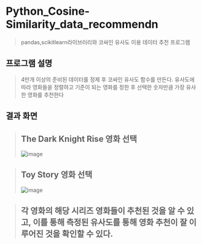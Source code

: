 # Python_Cosine-Similarity_data_recommendn
> pandas,scikitlearn라이브러리와 코싸인 유사도 이용 데이터 추천 프로그램

## 프로그램 설명
> 4만개 이상의 준비된 데이터를 정제 후 코싸인 유사도 함수를 만든다. 
> 유사도에 따라 영화들을 정렬하고 기준이 되는 영화를 정한 후 선택한 숫자만큼 가장 유사한 영화를 추천한다



## 결과 화면
> ## The Dark Knight Rise 영화 선택
> ![image](https://user-images.githubusercontent.com/78295968/125910098-368b484a-3c84-4396-8f7e-a71173b88457.png)



> ## Toy Story 영화 선택
> ![image](https://user-images.githubusercontent.com/78295968/125909843-669acc88-8405-4cd8-aa70-dde0ff203377.png)



> ## 각 영화의 해당 시리즈 영화들이 추천된 것을 알 수 있고, 이를 통해 측정된 유사도를 통해 영화 추천이 잘 이루어진 것을 확인할 수 있다.
